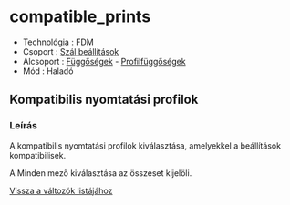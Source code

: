 # compatible\_prints

* Technológia : FDM
* Csoport : [Szál beállítások](../../konfig/filament_settings.md)
* Alcsoport : [Függőségek](../../konfig/filament_settings.md#fueggosegek) - [Profilfüggőségek](../../konfig/filament_settings.md#fueggosegek)
* Mód : Haladó

## Kompatibilis nyomtatási profilok

### Leírás

A kompatibilis nyomtatási profilok kiválasztása, amelyekkel a beállítások kompatibilisek.

A Minden mező kiválasztása az összeset kijelöli.

[Vissza a változók listájához](./)

